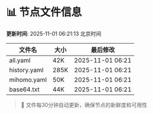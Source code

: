 # 📊 节点文件信息

**更新时间**: 2025-11-01 06:21:13 北京时间

| 文件名 | 大小 | 最后修改 |
|--------|------|----------|
| all.yaml | 42K | 2025-11-01 06:21 |
| history.yaml | 285K | 2025-11-01 06:21 |
| mihomo.yaml | 50K | 2025-11-01 06:21 |
| base64.txt | 44K | 2025-11-01 06:21 |

> 🔄 文件每30分钟自动更新，确保节点的新鲜度和可用性
